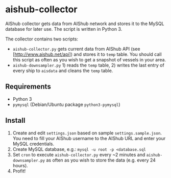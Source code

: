# aishub-collector

AIShub collector gets data from AIShub network and stores it to the MySQL database for later use.
The script is written in Python 3.

The collector contains two scripts:
 * `aishub-collector.py` gets current data from AIShub API (see [http://www.aishub.net/api]) and stores
   it to `temp` table. You should call this script as often as you wish to get a snapshot of
   vessels in your area.
 * `aishub-downsampler.py` 1) reads the `temp` table, 2) writes the last entry of every ship to `aisdata` and
   cleans the `temp` table.

## Requirements

 * Python 3
 * `pymysql` (Debian/Ubuntu package `python3-pymysql`)

## Install

 1. Create and edit `settings.json` based on sample `settings.sample.json`. You need to fill
    your AIShub username to the AIShub URL and enter your MySQL credentials.
 1. Create MySQL database, e.g.: `mysql -u root -p <database.sql`
 1. Set `cron` to execute `aishub-collector.py` every ~2 minutes and `aishub-downsampler.py` as often
    as you wish to store the data (e.g. every 24 hours).
 1. Profit!
